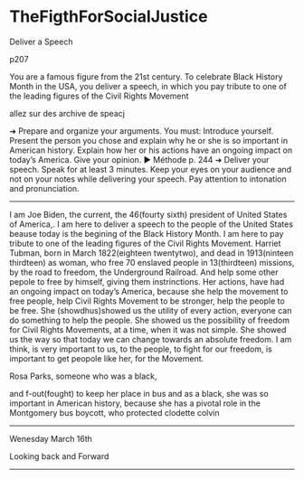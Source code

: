 # TheFigthForSocialJustice
Deliver a Speech


p207

You are a famous figure from the 21st century. To celebrate Black History Month in the USA, you deliver a speech, in which you pay tribute to one of the leading figures of the Civil Rights Movement


allez sur des archive de speacj


➜ Prepare and organize your arguments. You must:
Introduce yourself.
Present the person you chose and explain why he or she is so important in American history.
Explain how her or his actions have an ongoing impact on today’s America.
Give your opinion.
► Méthode p. 244
➜ Deliver your speech.
Speak for at least 3 minutes.
Keep your eyes on your audience and not on your notes while delivering your speech.
Pay attention to intonation and pronunciation.

---


I am Joe Biden, the current, the 46(fourty sixth) 
president of United States of America,.
I am here to deliver a speech to the people of the 
United States beause today is the begining of the Black 
History Month. I am here to pay tribute to one of 
the leading figures of the Civil Rights Movement. 
Harriet Tubman, born in March 1822(eighteen twentytwo),
and dead in 1913(ninteen thirdteen) as woman,
who free 70 enslaved people in 13(thirdteen) missions, 
by the road to freedom, the Underground Railroad.
And help some other pepole to free by himself, giving
them instrinctions.
Her actions, have had an ongoing impact on today’s America,
because she help the movement to free people, help 
Civil Rights Movement to be stronger, help the people
to be free.
She (showdhus)showed us the utility of every action,
everyone can do something to help the people.
She showed us the possibility of freedom for Civil Rights Movements, at a time,
when it was not simple. 
She showed us the way so that today we can change towards an absolute freedom.
I am think, is very important to us, to the people, 
to fight for our freedom, is important to get peopole like her, 
for the Movement. 









Rosa Parks, someone who was a black, 


and f-out(fought) to keep her place in bus and as a black, she was so important in American history, because she has a pivotal role in the Montgomery bus boycott, who protected
clodette colvin 

-----


Wenesday March 16th


Looking back and Forward

---






